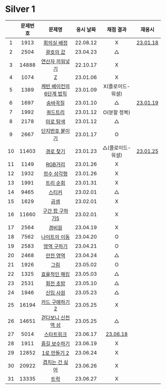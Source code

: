 # Silver 1

|     | 문제번호 |                문제명                 | 응시 날짜 |          채점 결과           |            재응시             |
| :-: | :------: | :-----------------------------------: | :-------: | :--------------------------: | :---------------------------: |
|  1  |   1913   |       [회의실 배정](./1931.js)        | 22.08.12  |              X               |   [23.01.18](./1931_re.js)    |
|  2  |   2504   |        [괄호의 값](./2504.js)         | 23.04.23  |              △               |
|  3  |  14888   |     [연산자 끼워넣기](./14888.js)     | 22.10.17  |              X               |
|  4  |   1074   |            [Z](./1074.js)             | 23.01.06  |              X               |
|  5  |   1389   | [케빈 베이컨의 6단계 법칙](./1389.js) | 23.01.09  |       X(플로이드-워셜)       |
|  6  |   1697   |         [숨바꼭질](./1697.js)         | 23.01.10  |              △               | [23.01.19](./replay/1697.js)  |
|  7  |   1992   |         [쿼드트리](./1992.js)         | 23.01.12  |         O(분할 정복)         |
|  8  |   2178   |        [미로 탐색](./2178.js)         | 23.01.12  |              △               |
|  9  |   2667   |     [단지번호 붙이기](./2667.js)      | 23.01.17  |              O               |
| 10  |  11403   |        [경로 찾기](./11403.js)        | 23.01.23  |       △(플로이드-워셜)       | [23.01.25](./replay/11403.js) |
| 11  |   1149   |         [RGB거리](./1149.js)          | 23.01.26  |              X               |
| 12  |   1932   |       [정수 삼각형](./1932.js)        | 23.01.26  |              X               |
| 13  |   1991   |        [트리 순회](./1991.js)         | 23.01.31  |              X               |
| 14  |   9465   |          [스티커](./9465.js)          | 23.02.01  |              △               |
| 15  |   1629   |           [곱셈](./1629.js)           | 23.02.01  |              X               |
| 16  |  11660   |     [구간 합 구하기5](./11660.js)     | 23.02.01  |              X               |
| 17  |   2564   |          [경비원](./2564.js)          | 23.04.19  |              X               |
| 18  |   7562   |      [나이트의 이동](./7562.js)       | 23.04.20  |              O               |
| 19  |   2583   |       [영역 구하기](./2583.js)        | 23.04.21  |              O               |
| 20  |   2468   |        [안전 영역](./2468.js)         | 23.04.24  |              △               |
| 21  |   1926   |           [그림](./1926.js)           | 23.05.02  |              O               |
| 22  |   1325   |      [효율적인 해킹](./1325.js)       | 23.05.03  |              △               |
| 23  |   2531   |        [회전 초밥](./2531.js)         | 23.05.10  |              △               |
| 24  |   1946   |        [신입 사원](./1946.js)         | 23.05.23  |              △               |
| 25  |  16194   |     [카드 구매하기2](./16194.js)      | 23.05.25  |              X               |
| 26  |  14651   |   [걷다보니 신천역 삼](./14651.js)    | 23.05.25  |              △               |
| 27  |   5014   |        [스타트링크](./5014.js)        | 23.06.17  | [23.06.18](./replay/5014.js) |
| 28  |   1911   |      [흙길 보수하기](./1911.js)       | 23.06.19  |              X               |
| 29  |  12852   |      [1로 만들기 2](./12852.js)       | 23.06.24  |              X               |
| 30  |  20922   |     [겹치는 건 싫어](./20922.js)      | 23.06.26  |              X               |
| 31  |  13335   |          [트럭](./13335.js)           | 23.06.27  |              X               |
